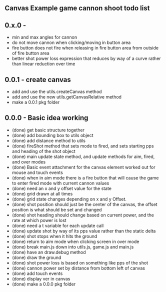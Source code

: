 ## Canvas Example game cannon shoot todo list

## 0.x.0 -
* min and max angles for cannon
* do not move cannon when clicking/moving in button area
* fire button does not fire when releasing in fire button area from outside of fire button area
* better shot power loss expression that reduces by way of a curve rather than linear reduction over time

## 0.0.1 - create canvas
* add and use the utils.createCanvas method
* add and use the new utils.getCanvasRelative method
* make a 0.0.1 pkg folder

## 0.0.0 - Basic idea working
* (done) get basic structure together
* (done) add bounding box to utils object
* (done) add distance method to utils
* (done) fireShot method that sets mode to fired, and sets starting pps and heading of the shot object
* (done) main update state method, and update methods for aim, fired, and over modes
* (done) Basic event attachment for the canvas element worked out for mouse and touch events
* (done) when in aim mode there is a fire button that will cause the game to enter fired mode with current cannon values
* (done) need an x and y offset value for the state
* (done) grid drawn at all times
* (done) grid state changes depending on x and y Offset.
* (done) shot position should just be the center of the canvas, the offset position is what should be set and changed
* (done) shot heading should change based on current power, and the rate at which power is lost
* (done) need a t variable for each update call
* (done) update shot by way of its pps value rather than the static delta
* (done) shot stops when it hits the ground
* (done) return to aim mode when clicking screen in over mode
* (done) break main.js down into utils.js, game.js and main.js
* (done) have an draw.debug method
* (done) draw the ground
* (done) shot power loss is based on something like pps of the shot
* (done) cannon power set by distance from bottom left of canvas
* (done) add touch events
* (done) display ver in canvas
* (done) make a 0.0.0 pkg folder
